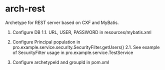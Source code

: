 arch-rest
=========

Archetype for REST server based on CXF and MyBatis.

1. Configure DB
1.1. URL, USER, PASSWORD  in resources/mybatis.xml

2. Configure Principal population in pro.example.service.security.SecurityFilter.getUsers()
2.1. See example of SecurityFilter usage in pro.example.service.TestService

3. Configure archetypeId and groupId in pom.xml
